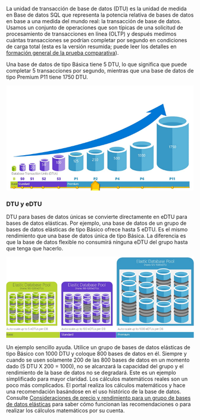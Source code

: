 La unidad de transacción de base de datos (DTU) es la unidad de medida en Base de datos SQL que representa la potencia relativa de bases de datos en base a una medida del mundo real: la transacción de base de datos. Usamos un conjunto de operaciones que son típicas de una solicitud de procesamiento de transacciones en línea (OLTP) y después medimos cuántas transacciones se podrían completar por segundo en condiciones de carga total (esta es la versión resumida; puede leer los detalles en [formación general de la prueba comparativa](../articles/sql-database/sql-database-benchmark-overview.md)).

Una base de datos de tipo Básica tiene 5 DTU, lo que significa que puede completar 5 transacciones por segundo, mientras que una base de datos de tipo Premium P11 tiene 1750 DTU.

![Introducción a Base de datos SQL: DTU de bases de datos únicas por nivel](./media/sql-database-understanding-dtus/single_db_dtus.png)

### DTU y eDTU

DTU para bases de datos únicas se convierte directamente en eDTU para bases de datos elásticas. Por ejemplo, una base de datos de un grupo de bases de datos elásticas de tipo Básico ofrece hasta 5 eDTU. Es el mismo rendimiento que una base de datos única de tipo Básica. La diferencia es que la base de datos flexible no consumirá ninguna eDTU del grupo hasta que tenga que hacerlo.

![Introducción a Base de datos SQL: Grupos elásticos por nivel.](./media/sql-database-understanding-dtus/sqldb_elastic_pools.png)

Un ejemplo sencillo ayuda. Utilice un grupo de bases de datos elásticas de tipo Básico con 1000 DTU y coloque 800 bases de datos en él. Siempre y cuando se usen solamente 200 de las 800 bases de datos en un momento dado (5 DTU X 200 = 1000), no se alcanzará la capacidad del grupo y el rendimiento de la base de datos no se degradará. Este es un ejemplo simplificado para mayor claridad. Los cálculos matemáticos reales son un poco más complicados. El portal realiza los cálculos matemáticos y hace una recomendación basándose en el uso histórico de la base de datos. Consulte [Consideraciones de precio y rendimiento para un grupo de bases de datos elásticas](../articles/sql-database/sql-database-elastic-pool-guidance.md) para saber cómo funcionan las recomendaciones o para realizar los cálculos matemáticos por su cuenta.

<!---HONumber=Nov15_HO4-->